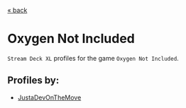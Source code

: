 [&laquo; back](../../README.md)

# Oxygen Not Included

`Stream Deck XL` profiles for the game `Oxygen Not Included`.

## Profiles by:

- [JustaDevOnTheMove](JustaDevOnTheMove/README.md)
